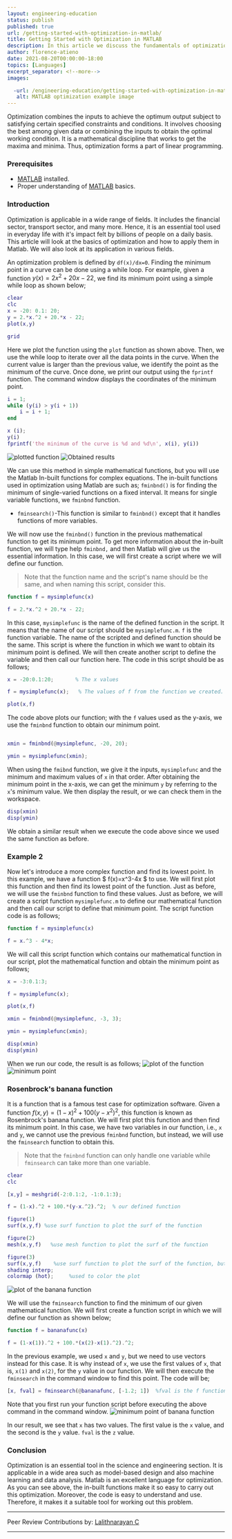 ```yaml
---
layout: engineering-education
status: publish
published: true
url: /getting-started-with-optimization-in-matlab/
title: Getting Started with Optimization in MATLAB
description: In this article we discuss the fundamentals of optimization and cover real world examples where optimization is applied using MATLAB. 
author: florence-atieno
date: 2021-08-20T00:00:00-18:00
topics: [Languages]
excerpt_separator: <!--more-->
images:

  -url: /engineering-education/getting-started-with-optimization-in-matlab/hero.jpg
   alt: MATLAB optimization example image
---
```



Optimization combines the inputs to achieve the optimum output subject to satisfying certain specified constraints and conditions. It involves choosing the best among given data or combining the inputs to obtain the optimal working condition. It is a mathematical discipline that works to get the maxima and minima. Thus, optimization forms a part of linear programming. 


### Prerequisites
- [MATLAB](https://www.mathworks.com/products/get-matlab.html?s_tid=gn_getml) installed.
- Proper understanding of [MATLAB](https://www.section.io/engineering-education/getting-started-with-matlab/) basics.

### Introduction

Optimization is applicable in a wide range of fields. It includes the financial sector, transport sector, and many more. Hence, it is an essential tool used in everyday life with it's impact felt by billions of people on a daily basis. This article will look at the basics of optimization and how to apply them in Matlab. We will also look at its application in various fields.

An optimization problem is defined by `df(x)/dx=0`. Finding the minimum point in a curve can be done using a while loop. For example, given a function $y(x)= 2x^2+20x-22$, we find its minimum point using a simple while loop as shown below;

```matlab
clear
clc
x = -20: 0.1: 20;
y = 2.*x.^2 + 20.*x - 22;
plot(x,y)

grid
```

Here we plot the function using the `plot` function as shown above. Then, we use the while loop to iterate over all the data points in the curve. When the current value is larger than the previous value, we identify the point as the minimum of the curve. Once done, we print our output using the `fprintf` function. The command window displays the coordinates of the minimum point.

```Matlab
i = 1;
while (y(i) > y(i + 1))
    i = i + 1;
end

x (i);
y(i)
fprintf('the minimum of the curve is %d and %d\n', x(i), y(i))
```

![plotted function](/engineering-education/getting-started-with-optimization-in-matlab/opt1.png)
![Obtained results](/engineering-education/getting-started-with-optimization-in-matlab/opt2.png)

We can use this method in simple mathematical functions, but you will use the Matlab In-built functions for complex equations. The in-built functions used in optimization using Matlab are such as;
`fminbnd()` is for finding the minimum of single-varied functions on a fixed interval. It means for single variable functions, we `fminbnd` function.
- `fminsearch()`-This function is similar to `fminbnd()` except that it handles functions of more variables.

We will now use the `fminbnd()` function in the previous mathematical function to get its minimum point. To get more information about the in-built function, we will type help `fminbnd,` and then Matlab will give us the essential information. In this case, we will first create a script where we will define our function.

> Note that the function name and the script's name should be the same, and when naming this script, consider this. 
```Matlab
function f = mysimplefunc(x)

f = 2.*x.^2 + 20.*x - 22;
```
In this case, `mysimplefunc` is the name of the defined function in the script. It means that the name of our script should be `mysimplefunc.m`. `f` is the function variable. The name of the scripted and defined function should be the same. This script is where the function in which we want to obtain its minimum point is defined. We will then create another script to define the variable and then call our function here. The code in this script should be as follows;
```Matlab
x = -20:0.1:20;       % The x values

f = mysimplefunc(x);   % The values of f from the function we created.

plot(x,f) 
```
The code above plots our function; with the `f` values used as the y-axis, we use the `fminbnd` function to obtain our minimum point.

```Matlab

xmin = fminbnd(@mysimplefunc, -20, 20);

ymin = mysimplefunc(xmin);
```
When using the `fmibnd` function, we give it the inputs, `mysimplefunc` and the minimum and maximum values of `x` in that order. After obtaining the minimum point in the x-axis, we can get the minimum `y` by referring to the `x`'s minimum value. We then display the result, or we can check them in the workspace.
```Matlab
disp(xmin)
disp(ymin)
```
We obtain a similar result when we execute the code above since we used the same function as before.

### Example 2
Now let's introduce a more complex function and find its lowest point. In this example, we have a function $ f(x)=x^3-4x $ to use. We will first plot this function and then find its lowest point of the function. Just as before, we will use the `fminbnd` function to find these values. Just as before, we will create a script function `mysimplefunc.m` to define our mathematical function and then call our script to define that minimum point. The script function code is as follows;
```Matlab
function f = mysimplefunc(x)

f = x.^3 - 4*x;
```
We will call this script function which contains our mathematical function in our script, plot the mathematical function and obtain the minimum point as follows;
```Matlab
x = -3:0.1:3;

f = mysimplefunc(x);

plot(x,f)

xmin = fminbnd(@mysimplefunc, -3, 3);

ymin = mysimplefunc(xmin);

disp(xmin)
disp(ymin)
```
When we run our code, the result is as follows;
![plot of the function](/engineering-education/getting-started-with-optimization-in-matlab/opt3.png)
![minimum point](/engineering-education/getting-started-with-optimization-in-matlab/opt4.png)

### Rosenbrock's banana function
It is a function that is a famous test case for optimization software. Given a function $f(x,y) = (1-x)^2 + 100(y-x^2)^2$, this function is known as Rosenbrock's banana function. We will first plot this function and then find its minimum point. In this case, we have two variables in our function, i.e., `x` and `y`, we cannot use the previous `fminbnd` function, but instead, we will use the `fminsearch` function to obtain this.
> Note that the `fminbnd` function can only handle one variable while `fminsearch` can take more than one variable. 
```Matlab
clear
clc

[x,y] = meshgrid(-2:0.1:2, -1:0.1:3);

f = (1-x).^2 + 100.*(y-x.^2).^2;  % our defined function

figure(1)
surf(x,y,f) %use surf function to plot the surf of the function

figure(2)
mesh(x,y,f)   %use mesh function to plot the surf of the function

figure(3)
surf(x,y,f)    %use surf function to plot the surf of the function, but in this case, we color the plotting
shading interp;
colormap (hot);     %used to color the plot
```
![plot of the banana function](/engineering-education/getting-started-with-optimization-in-matlab/opt5.png)

We will use the `fminsearch` function to find the minimum of our given mathematical function. We will first create a function script in which we will define our function as shown below;

```matlab
function f = bananafunc(x)

f = (1-x(1)).^2 + 100.*(x(2)-x(1).^2).^2;
```
In the previous example, we used `x` and `y`, but we need to use vectors instead for this case. It is why instead of `x`, we use the first values of `x`, that is, `x(1)` and `x(2)`, for the `y` value in our function. We will then execute the `fminsearch` in the command window to find this point. The code will be;
```Matlab
[x, fval] = fminsearch(@bananafunc, [-1.2; 1])  %fval is the f function values.
```
Note that you first run your function script before executing the above command in the command window.
![minimum point of banana function](/engineering-education/getting-started-with-optimization-in-matlab/opt6.png)

In our result, we see that `x` has two values. The first value is the `x` value, and the second is the `y` value. `fval` is the `z` value.

### Conclusion
Optimization is an essential tool in the science and engineering section. It is applicable in a wide area such as model-based design and also machine learning and data analysis. Matlab is an excellent language for optimization. As you can see above, the in-built functions make it so easy to carry out this optimization. Moreover, the code is easy to understand and use. Therefore, it makes it a suitable tool for working out this problem.

---
Peer Review Contributions by: [Lalithnarayan C](/engineering-education/authors/lalithnarayan-c/)



---

<!-- MathJax script -->
<script type="text/javascript" async
    src="https://cdnjs.cloudflare.com/ajax/libs/mathjax/2.7.1/MathJax.js?config=TeX-AMS-MML_HTMLorMML">
    MathJax.Hub.Config({
    tex2jax: {
      inlineMath: [['$','$'], ['\\(','\\)']],
      displayMath: [['$$','$$']],
      processEscapes: true,
      processEnvironments: true,
      skipTags: ['script', 'noscript', 'style', 'textarea', 'pre'],
      TeX: { equationNumbers: { autoNumber: "AMS" },
           extensions: ["AMSmath.js", "AMSsymbols.js"] }
    }
    });
    MathJax.Hub.Queue(function() {
      // Fix <code> tags after MathJax finishes running. This is a
      // hack to overcome a shortcoming of Markdown. Discussion at
      // https://github.com/mojombo/jekyll/issues/199
      var all = MathJax.Hub.getAllJax(), i;
      for(i = 0; i < all.length; i += 1) {
          all[i].SourceElement().parentNode.className += ' has-jax';
      }
    });
    MathJax.Hub.Config({
    // Autonumbering by mathjax
    TeX: { equationNumbers: { autoNumber: "AMS" } }
    });
  </script>
